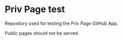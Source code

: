 # Priv Page test

Repository used for testing the Priv Page GitHub App.

Public pages should not be served.
